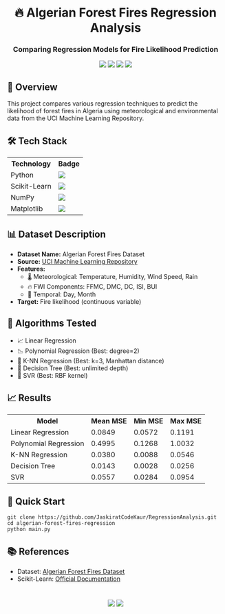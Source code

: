 <h1 align="center">🔥 Algerian Forest Fires Regression Analysis</h1>
<h3 align="center">Comparing Regression Models for Fire Likelihood Prediction</h3>

<div align="center">
    <img src="https://img.shields.io/badge/Python-3.8+-3776AB?logo=python&logoColor=white">
    <img src="https://img.shields.io/badge/Scikit_Learn-FF6F00?logo=scikitlearn&logoColor=white">
    <img src="https://img.shields.io/badge/NumPy-013243?logo=numpy&logoColor=white">
    <img src="https://img.shields.io/badge/Matplotlib-11557C?logo=matplotlib&logoColor=white">
</div>

<h2>📖 Overview</h2>
<p>This project compares various regression techniques to predict the likelihood of forest fires in Algeria using meteorological and environmental data from the UCI Machine Learning Repository.</p>

<h2>🛠️ Tech Stack</h2>
<table>
    <tr>
        <th>Technology</th>
        <th>Badge</th>
    </tr>
    <tr>
        <td>Python</td>
        <td><img src="https://img.shields.io/badge/Python-3776AB?logo=python&logoColor=white"></td>
    </tr>
    <tr>
        <td>Scikit-Learn</td>
        <td><img src="https://img.shields.io/badge/Scikit_Learn-FF6F00?logo=scikitlearn&logoColor=white"></td>
    </tr>
    <tr>
        <td>NumPy</td>
        <td><img src="https://img.shields.io/badge/NumPy-013243?logo=numpy&logoColor=white"></td>
    </tr>
    <tr>
        <td>Matplotlib</td>
        <td><img src="https://img.shields.io/badge/Matplotlib-11557C?logo=matplotlib&logoColor=white"></td>
    </tr>
</table>

<h2>📊 Dataset Description</h2>
<ul>
    <li><strong>Dataset Name:</strong> Algerian Forest Fires Dataset</li>
    <li><strong>Source:</strong> <a href="https://archive.ics.uci.edu/ml/datasets/Algerian+Forest+Fires+Dataset">UCI Machine Learning Repository</a></li>
    <li><strong>Features:</strong>
        <ul>
            <li>🌡️ Meteorological: Temperature, Humidity, Wind Speed, Rain</li>
            <li>🔥 FWI Components: FFMC, DMC, DC, ISI, BUI</li>
            <li>📅 Temporal: Day, Month</li>
        </ul>
    </li>
    <li><strong>Target:</strong> Fire likelihood (continuous variable)</li>
</ul>

<h2>🧠 Algorithms Tested</h2>
<ul>
    <li>📈 Linear Regression</li>
    <li>📉 Polynomial Regression (Best: degree=2)</li>
    <li>📍 K-NN Regression (Best: k=3, Manhattan distance)</li>
    <li>🌳 Decision Tree (Best: unlimited depth)</li>
    <li>🔄 SVR (Best: RBF kernel)</li>
</ul>

<h2>📈 Results</h2>
<table>
    <tr>
        <th>Model</th>
        <th>Mean MSE</th>
        <th>Min MSE</th>
        <th>Max MSE</th>
    </tr>
    <tr>
        <td>Linear Regression</td>
        <td>0.0849</td>
        <td>0.0572</td>
        <td>0.1191</td>
    </tr>
    <tr>
        <td>Polynomial Regression</td>
        <td>0.4995</td>
        <td>0.1268</td>
        <td>1.0032</td>
    </tr>
    <tr>
        <td>K-NN Regression</td>
        <td>0.0380</td>
        <td>0.0088</td>
        <td>0.0546</td>
    </tr>
    <tr>
        <td>Decision Tree</td>
        <td>0.0143</td>
        <td>0.0028</td>
        <td>0.0256</td>
    </tr>
    <tr>
        <td>SVR</td>
        <td>0.0557</td>
        <td>0.0284</td>
        <td>0.0954</td>
    </tr>
</table>

<h2>🚀 Quick Start</h2>
<pre><code>git clone https://github.com/JaskiratCodeKaur/RegressionAnalysis.git
cd algerian-forest-fires-regression
python main.py</code></pre>

<h2>📚 References</h2>
<ul>
    <li>Dataset: <a href="https://doi.org/10.24432/C5KW4N">Algerian Forest Fires Dataset</a></li>
    <li>Scikit-Learn: <a href="https://scikit-learn.org/">Official Documentation</a></li>
</ul>

<div align="center" style="margin-top: 40px;">
    <img src="https://img.shields.io/badge/Made_with-Python-3776AB?logo=python&logoColor=white">
    <img src="https://img.shields.io/badge/Open_Source-❤️-FF6F00">
</div>
